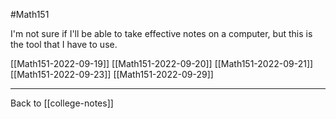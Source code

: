 #Math151

I'm not sure if I'll be able to take effective notes on a computer, but this is the tool that I have to use.

[[Math151-2022-09-19]]
[[Math151-2022-09-20]]
[[Math151-2022-09-21]]
[[Math151-2022-09-23]]
[[Math151-2022-09-29]]

---
Back to [[college-notes]]